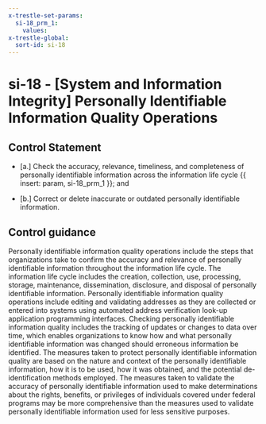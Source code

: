 ```yaml
---
x-trestle-set-params:
  si-18_prm_1:
    values:
x-trestle-global:
  sort-id: si-18
---
```


# si-18 - \[System and Information Integrity\] Personally Identifiable Information Quality Operations

## Control Statement

- \[a.\] Check the accuracy, relevance, timeliness, and completeness of personally identifiable information across the information life cycle {{ insert: param, si-18_prm_1 }}; and

- \[b.\] Correct or delete inaccurate or outdated personally identifiable information.

## Control guidance

Personally identifiable information quality operations include the steps that organizations take to confirm the accuracy and relevance of personally identifiable information throughout the information life cycle. The information life cycle includes the creation, collection, use, processing, storage, maintenance, dissemination, disclosure, and disposal of personally identifiable information. Personally identifiable information quality operations include editing and validating addresses as they are collected or entered into systems using automated address verification look-up application programming interfaces. Checking personally identifiable information quality includes the tracking of updates or changes to data over time, which enables organizations to know how and what personally identifiable information was changed should erroneous information be identified. The measures taken to protect personally identifiable information quality are based on the nature and context of the personally identifiable information, how it is to be used, how it was obtained, and the potential de-identification methods employed. The measures taken to validate the accuracy of personally identifiable information used to make determinations about the rights, benefits, or privileges of individuals covered under federal programs may be more comprehensive than the measures used to validate personally identifiable information used for less sensitive purposes.
